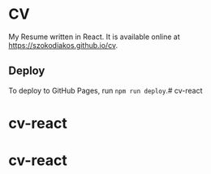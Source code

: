 # CV

My Resume written in React. It is available online at <https://szokodiakos.github.io/cv>.

## Deploy

To deploy to GitHub Pages, run `npm run deploy`.# cv-react
# cv-react
# cv-react
